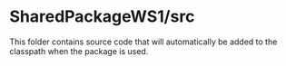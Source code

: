# SharedPackageWS1/src

This folder contains source code that will automatically be added to the classpath when
the package is used.
